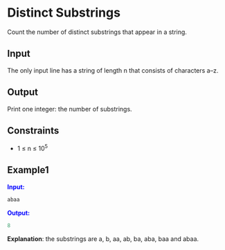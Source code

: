 # Distinct Substrings 

Count the number of distinct substrings that appear in a string.  

## Input  

The only input line has a string of length n that consists of characters a–z.

## Output
Print one integer: the number of substrings.

## Constraints

- 1 &le; n &le; 10<sup>5</sup>


## Example1
<font color="blue">**Input:**</font> 
```c++
abaa
```
<font color="blue">**Output:**</font>
```c++
8
```  

**Explanation**: the substrings are a, b, aa, ab, ba, aba, baa and abaa.






